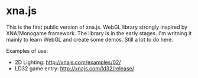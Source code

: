 # xna.js
This is the first public version of xna.js. WebGL library strongly inspired by XNA/Monogame framework.
The library is in the early stages. I'm writning it mainly to learn WebGL and create some demos. Still a lot to do here.

Examples of use:
* 2D Lighting: http://xnajs.com/examples/02/
* LD32 game entry: http://xnajs.com/ld32/release/
